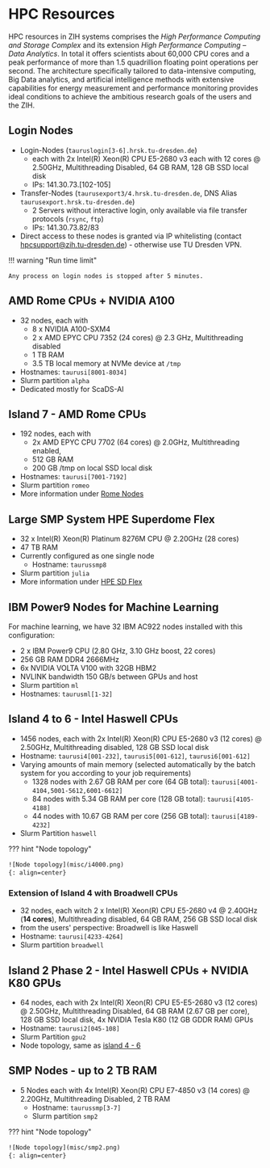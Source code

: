 # HPC Resources

HPC resources in ZIH systems comprises the *High Performance Computing and Storage Complex* and its
extension *High Performance Computing – Data Analytics*. In total it offers scientists
about 60,000 CPU cores and a peak performance of more than 1.5 quadrillion floating point
operations per second. The architecture specifically tailored to data-intensive computing, Big Data
analytics, and artificial intelligence methods with extensive capabilities for energy measurement
and performance monitoring provides ideal conditions to achieve the ambitious research goals of the
users and the ZIH.

## Login Nodes

- Login-Nodes (`tauruslogin[3-6].hrsk.tu-dresden.de`)
  - each with 2x Intel(R) Xeon(R) CPU E5-2680 v3 each with 12 cores
    @ 2.50GHz, Multithreading Disabled, 64 GB RAM, 128 GB SSD local disk
  - IPs: 141.30.73.\[102-105\]
- Transfer-Nodes (`taurusexport3/4.hrsk.tu-dresden.de`, DNS Alias
  `taurusexport.hrsk.tu-dresden.de`)
  - 2 Servers without interactive login, only available via file transfer protocols (`rsync`, `ftp`)
  - IPs: 141.30.73.82/83
- Direct access to these nodes is granted via IP whitelisting (contact
  hpcsupport@zih.tu-dresden.de) - otherwise use TU Dresden VPN.

!!! warning "Run time limit"

    Any process on login nodes is stopped after 5 minutes.

## AMD Rome CPUs + NVIDIA A100

- 32 nodes, each with
  - 8 x NVIDIA A100-SXM4
  - 2 x AMD EPYC CPU 7352 (24 cores) @ 2.3 GHz, Multithreading disabled
  - 1 TB RAM
  - 3.5 TB local memory at NVMe device at `/tmp`
- Hostnames: `taurusi[8001-8034]`
- Slurm partition `alpha`
- Dedicated mostly for ScaDS-AI

## Island 7 - AMD Rome CPUs

- 192 nodes, each with
  - 2x AMD EPYC CPU 7702 (64 cores) @ 2.0GHz, Multithreading
    enabled,
  - 512 GB RAM
  - 200 GB /tmp on local SSD local disk
- Hostnames: `taurusi[7001-7192]`
- Slurm partition `romeo`
- More information under [Rome Nodes](rome_nodes.md)

## Large SMP System HPE Superdome Flex

- 32 x Intel(R) Xeon(R) Platinum 8276M CPU @ 2.20GHz (28 cores)
- 47 TB RAM
- Currently configured as one single node
  - Hostname: `taurussmp8`
- Slurm partition `julia`
- More information under [HPE SD Flex](sd_flex.md)

## IBM Power9 Nodes for Machine Learning

For machine learning, we have 32 IBM AC922 nodes installed with this configuration:

- 2 x IBM Power9 CPU (2.80 GHz, 3.10 GHz boost, 22 cores)
- 256 GB RAM DDR4 2666MHz
- 6x NVIDIA VOLTA V100 with 32GB HBM2
- NVLINK bandwidth 150 GB/s between GPUs and host
- Slurm partition `ml`
- Hostnames: `taurusml[1-32]`

## Island 4 to 6 - Intel Haswell CPUs

- 1456 nodes, each with 2x Intel(R) Xeon(R) CPU E5-2680 v3 (12 cores)
  @ 2.50GHz, Multithreading disabled, 128 GB SSD local disk
- Hostname: `taurusi4[001-232]`, `taurusi5[001-612]`,
  `taurusi6[001-612]`
- Varying amounts of main memory (selected automatically by the batch
  system for you according to your job requirements)
  - 1328 nodes with 2.67 GB RAM per core (64 GB total):
    `taurusi[4001-4104,5001-5612,6001-6612]`
  - 84 nodes with 5.34 GB RAM per core (128 GB total):
    `taurusi[4105-4188]`
  - 44 nodes with 10.67 GB RAM per core (256 GB total):
    `taurusi[4189-4232]`
- Slurm Partition `haswell`

??? hint "Node topology"

    ![Node topology](misc/i4000.png)
    {: align=center}

### Extension of Island 4 with Broadwell CPUs

* 32 nodes, each witch 2 x Intel(R) Xeon(R) CPU E5-2680 v4 @ 2.40GHz
  (**14 cores**), Multithreading disabled, 64 GB RAM, 256 GB SSD local disk
* from the users' perspective: Broadwell is like Haswell
* Hostname: `taurusi[4233-4264]`
* Slurm partition `broadwell`

## Island 2 Phase 2 - Intel Haswell CPUs + NVIDIA K80 GPUs

* 64 nodes, each with 2x Intel(R) Xeon(R) CPU E5-E5-2680 v3 (12 cores)
  @ 2.50GHz, Multithreading Disabled, 64 GB RAM (2.67 GB per core),
  128 GB SSD local disk, 4x NVIDIA Tesla K80 (12 GB GDDR RAM) GPUs
* Hostname: `taurusi2[045-108]`
* Slurm Partition `gpu2`
* Node topology, same as [island 4 - 6](#island-4-to-6-intel-haswell-cpus)

## SMP Nodes - up to 2 TB RAM

- 5 Nodes each with 4x Intel(R) Xeon(R) CPU E7-4850 v3 (14 cores) @
  2.20GHz, Multithreading Disabled, 2 TB RAM
  - Hostname: `taurussmp[3-7]`
  - Slurm partition `smp2`

??? hint "Node topology"

    ![Node topology](misc/smp2.png)
    {: align=center}

